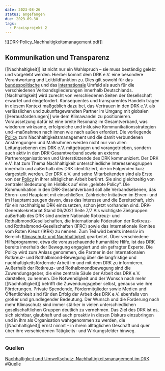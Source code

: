 ```yaml
---
date: 2023-08-26
status: angefangen
due: 2023-09-30
tags:
  - Praxisprojekt 2
---
```

![[DRK-Policy_Nachhaltigkeitsmanagement.pdf]]

## Kommunikation und Transparenz
[[Nachhaltigkeit]] ist nicht nur ein Wahlspruch – sie muss beständig gelebt und vorgelebt werden. Hierbei kommt dem DRK e.V. eine besondere Verantwortung und Leitbildfunktion zu. Dies gilt sowohl für das [bundespolitische](Deutschland) und das [internationale](international) Umfeld als auch für die verschiedenen Verbandsgliederungen innerhalb Deutschlands. [Nachhaltigkeit] wird zurecht von verschiedenen Seiten der Gesellschaft erwartet und eingefordert. Konsequentes und transparentes Handeln tragen in diesem Kontext maßgeblich dazu bei, das Vertrauen in den DRK e.V. als verlässlichen und zukunftsgewandten Partner im Umgang mit globalen [[Herausforderungen]] wie dem Klimawandel zu positionieren. Voraussetzung dafür ist eine breite Resonanz im Gesamtverband, was wiederum wirksame, erfolgreiche und inklusive Kommunikationsstrategien und -maßnahmen nach innen wie nach außen erfordert. Die vorliegende [Policy](Nachhaltigkeitspolicy) zum Nachhaltigkeitsmanagement und die damit verbundenen Anstrengungen und Maßnahmen werden nicht nur von allen Leitungsebenen des DRK e.V. mitgetragen und vorangetrieben, sondern auch aktiv in den DRK-Gesamtverband sowie an externe Partnerorganisationen und Unterstützende des DRK kommuniziert. Der DRK e.V. hat zum Thema Nachhaltigkeit unterschiedliche Interessensgruppen innerhalb und außerhalb des DRK identifiziert, die im Folgenden kurz dargestellt werden. Der DRK e.V. und seine Mitarbeitenden sind als Erste von der [Policy](Nachhaltigkeitspolicy) in ihrer alltäglichen Arbeit berührt. Sie sind gleichzeitig von zentraler Bedeutung im Hinblick auf eine „gelebte Policy”. Die Kommunikation in den DRK-Gesamtverband soll alle Verbandsebenen, das Ehren- und Hauptamt mit einschließen. Zahlreiche Initiativen im Ehren- und im Hauptamt zeugen davon, dass das Interesse und die Bereitschaft, sich für ein nachhaltiges DRK einzusetzen, schon jetzt vorhanden sind. DRK-Generalsekretariat Stand 06/2021 Seite 7/7 Als wichtigste Zielgruppen außerhalb des DRK sind andere Nationale Rotkreuz- und RothalbmondGesellschaften, die Internationale Föderation der Rotkreuz- und Rothalbmond-Gesellschaften (IFRC) sowie das Internationale Komitee vom Roten Kreuz (IKRK) zu nennen. Zum Teil wird bereits intensiv im Bereich [Klimaschutz und Nachhaltigkeit](Nachhaltigkeit) gearbeitet. Über verschiedene Hilfsprogramme, etwa die vorausschauende humanitäre Hilfe, ist das DRK bereits innerhalb der Bewegung engagiert und ein gefragter Experte. Die Policy wird zum Anlass genommen, die Partner in der Internationalen Rotkreuz- und Rothalbmond-Bewegung über die langfristige und nachhaltigkeitsfördernde Arbeit im und mit dem DRK zu informieren. Außerhalb der Rotkreuz- und Rothalbmondbewegung sind die Zuwendungsgeber, die eine zentrale Säule der Arbeit des DRK e.V. darstellen, zu nennen. Die Notwendigkeit und der Wunsch nach mehr [[Nachhaltigkeit]] betrifft die Zuwendungsgeber selbst, genauso wie ihre Förderungen. Private Spendende, Fördermitglieder sowie Medien und Öffentlichkeit sind für den Erfolg der Arbeit des DRK e.V. ebenfalls von großer und grundlegender Bedeutung. Der Wunsch und die Forderung nach mehr Klimaschutz sind immer stärker in vielen unterschiedlichen gesellschaftlichen Gruppen deutlich zu vernehmen. Das Ziel des DRK ist es, sich sichtbar, glaubhaft und auch proaktiv in diesen Diskurs einzubringen und in ihm als Organisation wahrgenommen zu werden, die [[Nachhaltigkeit]] ernst nimmt – in ihrem alltäglichen Geschäft und quer über ihre verschiedenen Tätigkeits- und Wirkungsfelder hinweg.

---
### Quellen
[Nachhaltigkeit und Umweltschutz: Nachhaltigkeitsmanagement im DRK](https://www.drk.de/das-drk/auftrag-ziele-aufgaben-und-selbstverstaendnis-des-drk/nachhaltigkeitsmanagement/)
#Quelle 